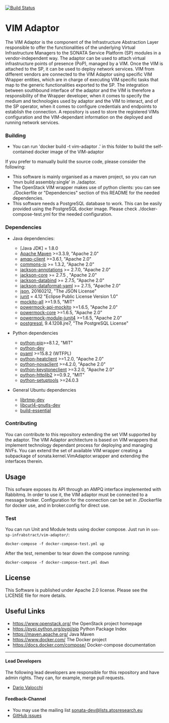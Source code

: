 [![Build Status](http://jenkins.sonata-nfv.eu/buildStatus/icon?job=son-sp-infrabstract)](http://jenkins.sonata-nfv.eu/job/son-sp-infrabstract)

# VIM Adaptor
The VIM Adaptor is the component of the Infrastructure Abstraction Layer responsible to offer the functionalities of the underlying Virtual Infrastructure Managers to the SONATA Service Platform (SP) modules in a vendor-independent way.
The adaptor can be used to attach virtual infrastructure points of presence (PoP), managed by a VIM. Once the VIM is attached to the SP, it can be used to deploy network services. 
VIM from different vendors are connected to the VIM Adaptor using specific VIM Wrapper entities, which are in charge of executing VIM specific tasks that map to the generic functionalities exported to the SP. The integration between southbound interface of the adaptor and the VIM is therefore a responsibility of the Wrapper developer, when it comes to specify the medium and technologies used by adaptor and the VIM to interact, and of the SP operator, when it comes to configure credentials and endpoints to establish the connection. A repository is used to store the registered VIMs configuration and the VIM-dependant information on the deployed and running network services.

### Building
* You can run 'docker build -t vim-adaptor .' in this folder to build the self-contained docker image of the VIM-adaptor 

If you prefer to manually build the source code, please consider the following:

* This software is mainly organised as a maven project, so you can run 'mvn build assembly:single' in ./adaptor.
* The OpenStack VIM wrapper makes use of python clients: you can see ./Dockerfile or "Dependencies" section of this README for the needed dependencies.
* This software needs a PostgreSQL database to work. This can be easily provided using the PostgreSQL docker image.  Please check ./docker-compose-test.yml for the needed configuration.

### Dependencies

* Java dependencies:
  * [Java JDK] = 1.8.0 
  * [Apache Maven](https://maven.apache.org/) >=3.3.9, "Apache 2.0"
  * [amqp-client](https://www.rabbitmq.com/java-client.html) >=3.6.1, "Apache 2.0"
  * [commons-io](https://commons.apache.org/proper/commons-io/) >= 1.3.2, "Apache 2.0"
  * [jackson-annotations](https://mvnrepository.com/artifact/com.fasterxml.jackson.core/jackson-annotations) >=  2.7.0, "Apache 2.0"
  * [jackson-core](https://mvnrepository.com/artifact/com.fasterxml.jackson.core/jackson-core) >= 2.7.5	, "Apache 2.0"
  * [jackson-databind](https://mvnrepository.com/artifact/com.fasterxml.jackson.core/jackson-databind) >= 2.7.5, "Apache 2.0"
  * [jackson-dataformat-yaml](https://mvnrepository.com/artifact/com.fasterxml.jackson.dataformat/jackson-dataformat-yaml) >= 2.7.5, "Apache 2.0"
  * [json](http://www.json.org/), 20160212, "The JSON License"
  * [junit](https://mvnrepository.com/artifact/junit/junit/3.8.1) = 4.12 "Eclipse Public License Version 1.0"
  * [mockito-all](https://mvnrepository.com/artifact/org.mockito/mockito-all) >=1.9.5, "MIT"
  * [powermock-api-mockito](https://mvnrepository.com/artifact/org.powermock/powermock-api-mockito) >=1.6.5, "Apache 2.0" 
  * [powermock-core](https://mvnrepository.com/artifact/org.powermock/powermock-core) >=1.6.5, "Apache 2.0"
  * [powermock-module-junit4](https://mvnrepository.com/artifact/org.powermock/powermock-module-junit4) >=1.6.5, "Apache 2.0" 
  * [postgresql](https://mvnrepository.com/artifact/org.postgresql/postgresql), 9.4.1208.jre7, "The PostgreSQL License"

* Python dependencies
  * [python-pip](https://pypi.python.org/pypi/pip)>=8.1.2, "MIT"
  * [python-dev](http://packages.ubuntu.com/search?keywords=python-dev)
  * [pyaml](https://pypi.python.org/pypi/pyaml) >=15.8.2 (WTFPL)
  * [python-heatclient](https://pypi.python.org/pypi/python-heatclient) >=1.2.0, "Apache 2.0"
  * [python-novaclient](https://pypi.python.org/pypi/python-novaclient) >=4.2.0, "Apache 2.0"
  * [python-keystoneclient](https://pypi.python.org/pypi/python-keystoneclient) >=3.2.0, "Apache 2.0"
  * [python-httplib2](https://pypi.python.org/pypi/httplib2) >=0.9.2, "MIT"
  * [python-setuptools](https://pypi.python.org/pypi/setuptools) >=24.0.3

* General Ubuntu dependencies
  * [librtmp-dev](http://packages.ubuntu.com/precise/librtmp-dev)
  * [libcurl4-gnutls-dev](http://packages.ubuntu.com/trusty/libcurl4-gnutls-dev)
  * [build-essential](http://packages.ubuntu.com/precise/build-essential)

### Contributing

You can contribute to this repository extending the set VIM supported by the adaptor.
The VIM Adaptor architecture is based on VIM wrappers that implement technology dependant process for deploying and managing NVFs. 
You can extend the set of available VIM wrapper creating a subpackage of sonata.kernel.VimAdaptor.wrapper and extending the interfaces therein. 

## Usage

This sofware exposes its API through an AMPQ interface implemented with Rabbitmq. In order to use it, the VIM adaptor must be connected to a message broker. Configuration for the connection can be set in ./Dockerfile for docker use, and in broker.config for direct use.

### Test

You can run Unit and Module tests using docker compose. Just run in `son-sp-infrabstract/vim-adaptor/`:

`docker-compose -f docker-compose-test.yml up`

After the test, remember to tear down the compose running:

`docker-compose -f docker-compose-test.yml down`


## License

This Software is published under Apache 2.0 license. Please see the LICENSE file for more details.

## Useful Links

* https://www.openstack.org/ the OpenStack project homepage
* https://pypi.python.org/pypi/pip Python Package Index
* https://maven.apache.org/ Java Maven 
* https://www.docker.com/ The Docker project
* https://docs.docker.com/compose/ Docker-compose documentation

---
#### Lead Developers

The following lead developers are responsible for this repository and have admin rights. They can, for example, merge pull requests.

* [Dario Valocchi](https://github.com/DarioValocchi) 

#### Feedback-Channel


* You may use the mailing list [sonata-dev@lists.atosresearch.eu](mailto:sonata-dev@lists.atosresearch.eu)
* [GitHub issues](https://github.com/sonata-nfv/son-mano-framework/issues)


